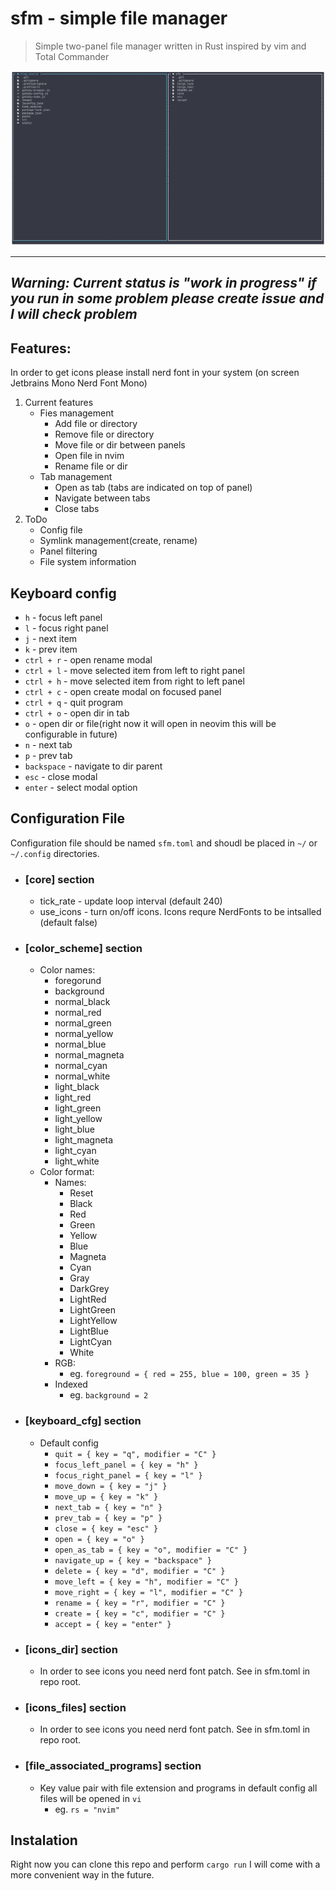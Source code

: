 # sfm - simple file manager

> Simple two-panel file manager written in Rust inspired by vim and Total Commander

![screenshot](./screen.png)

---
*Warning: Current status is "work in progress" if you run in some problem please create issue and I will check problem*
---

## Features:
In order to get icons please install nerd font in your system (on screen Jetbrains Mono Nerd Font Mono)

1. Current features
    * Fies management
        - Add file or directory
        - Remove file or directory
        - Move file or dir between panels
        - Open file in nvim
        - Rename file or dir
    * Tab management
        - Open as tab (tabs are indicated on top of panel)
        - Navigate between tabs
        - Close tabs 
2. ToDo
    - Config file
    - Symlink management(create, rename)
    - Panel filtering
    - File system information

## Keyboard config
- `h` - focus left panel
- `l` - focus right panel
- `j` - next item 
- `k` - prev item 
- `ctrl + r` - open rename modal
- `ctrl + l` - move selected item from left to right panel  
- `ctrl + h` - move selected item from right to left panel
- `ctrl + c` - open create modal on focused panel 
- `ctrl + q` - quit program 
- `ctrl + o` - open dir in tab 
- `o` - open dir or file(right now it will open in neovim this will be configurable in future) 
- `n` - next tab 
- `p` - prev tab 
- `backspace` - navigate to dir parent 
- `esc` - close modal 
- `enter` - select modal option 

## Configuration File
Configuration file should be named `sfm.toml` and shoudl be placed in `~/` or `~/.config` directories.
* ### [core] section
    - tick_rate - update loop interval (default 240)
    - use_icons - turn on/off icons. Icons requre NerdFonts to be intsalled (default false)

* ### [color_scheme] section
    * Color names:
        -  foregorund
        - background 
        - normal_black 
        - normal_red 
        - normal_green 
        - normal_yellow 
        - normal_blue 
        - normal_magneta 
        - normal_cyan 
        - normal_white 
        - light_black 
        - light_red 
        - light_green
        - light_yellow
        - light_blue
        - light_magneta
        - light_cyan
        - light_white
    * Color format:
        - Names:
            - Reset
            - Black
            - Red
            - Green
            - Yellow
            - Blue
            - Magneta
            - Cyan
            - Gray
            - DarkGrey
            - LightRed
            - LightGreen
            - LightYellow
            - LightBlue
            - LightCyan
            - White
        - RGB:
            - eg. `foreground = { red = 255, blue = 100, green = 35 }`   
        - Indexed
            - eg. `background = 2`

* ### [keyboard_cfg] section
    * Default config
        - `quit = { key = "q", modifier = "C" }`
        -  `focus_left_panel = { key = "h" }`
        -  `focus_right_panel = { key = "l" }`
        -  `move_down = { key = "j" }`
        -  `move_up = { key = "k" }`
        -  `next_tab = { key = "n" }`
        -  `prev_tab = { key = "p" }`
        -  `close = { key = "esc" }`
        -  `open = { key = "o" }`
        -  `open_as_tab = { key = "o", modifier = "C" }`
        -  `navigate_up = { key = "backspace" }`
        -  `delete = { key = "d", modifier = "C" }`
        -  `move_left = { key = "h", modifier = "C" }`
        -  `move_right = { key = "l", modifier = "C" }`
        -  `rename = { key = "r", modifier = "C" }`
        -  `create = { key = "c", modifier = "C" }`
        -  `accept = { key = "enter" }`

* ### [icons_dir] section
    * In order to see icons you need nerd font patch. See in sfm.toml in repo root.
    
* ### [icons_files] section
    * In order to see icons you need nerd font patch. See in sfm.toml in repo root.

* ### [file_associated_programs] section
    * Key value pair with file extension and programs in default config all files will be opened in `vi`
        * eg. `rs = "nvim"`

## Instalation 

Right now you can clone this repo and perform `cargo run` I will come with a more convenient way in the future.

